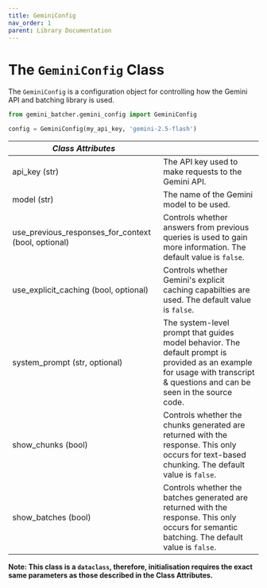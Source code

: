 ```yaml
---
title: GeminiConfig
nav_order: 1
parent: Library Documentation
---
```


# The `GeminiConfig` Class

The `GeminiConfig` is a configuration object for controlling how the Gemini API and batching library is used.

```python
from gemini_batcher.gemini_config import GeminiConfig

config = GeminiConfig(my_api_key, 'gemini-2.5-flash')
```

| *Class Attributes* | |
|------------------|----------------------------------------|
| api_key (str) | The API key used to make requests to the Gemini API. |
| model (str) | The name of the Gemini model to be used. |
| use_previous_responses_for_context (bool, optional) | Controls whether answers from previous queries is used to gain more information. The default value is `false`.|
| use_explicit_caching (bool, optional) | Controls whether Gemini's explicit caching capabilties are used. The default value is `false`. |
| system_prompt (str, optional) | The system-level prompt that guides model behavior. The default prompt is provided as an example for usage with transcript & questions and can be seen in the source code. |
| show_chunks (bool) | Controls whether the chunks generated are returned with the response. This only occurs for text-based chunking. The default value is `false`. |
| show_batches (bool) | Controls whether the batches generated are returned with the response. This only occurs for semantic batching. The default value is `false`.|

**Note: This class is a `dataclass`, therefore, initialisation requires the exact same parameters as those described in the Class Attributes.**
